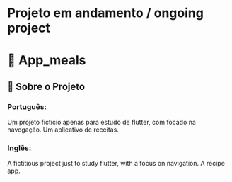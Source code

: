 # Projeto em andamento / ongoing project

# 📱 App_meals

## :memo: Sobre o Projeto<br>
### Português:<br>
Um projeto fictício apenas para estudo de flutter, com focado na navegação.
Um aplicativo de receitas.

### Inglês:<br>
A fictitious project just to study flutter, with a focus on navigation.
A recipe app.